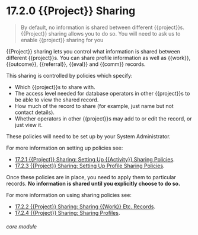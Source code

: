 # 17.2.0 <i class="fas fa-project-diagram"></i> {{Project}} Sharing

> By default, no information is shared between different {{project}}s. {{Project}} sharing allows you to do so. You will need to ask us to enable {{project}} sharing for you



{{Project}} sharing lets you control what information is shared between different {{project}}s. You can share profile information as well as {{work}}, {{outcome}}, {{referral}}, {{eval}} and {{comm}} records. 

This sharing is controlled by policies which specify:

- Which {{project}}s to share with.
- The access level needed for database operators in other {{project}}s to be able to view the shared record.
- How much of the record to share (for example, just name but not contact details).
- Whether operators in other {{project}}s may add to or edit the record, or just view it.

These policies will need to be set up by your System Administrator. 

For more information on setting up policies see:
- [17.2.1 {{Project}} Sharing: Setting Up {{Activity}} Sharing Policies](/help/index/p/17.2.1). 
- [17.2.3 {{Project}} Sharing: Setting Up Profile Sharing Policies](/help/index/p/17.2.3).

Once these policies are in place, you need to apply them to particular records. **No information is shared until you explicitly choose to do so.**

For more information on using sharing policies see:
- [17.2.2 {{Project}} Sharing: Sharing {{Work}} Etc. Records](/help/index/p/17.2.2).
- [17.2.4 {{Project}} Sharing: Sharing Profiles](/help/index/p/17.2.4). 
 

###### core module

